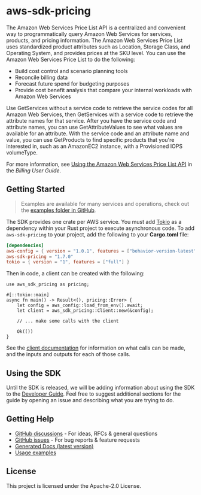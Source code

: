 # aws-sdk-pricing

The Amazon Web Services Price List API is a centralized and convenient way to programmatically query Amazon Web Services for services, products, and pricing information. The Amazon Web Services Price List uses standardized product attributes such as Location, Storage Class, and Operating System, and provides prices at the SKU level. You can use the Amazon Web Services Price List to do the following:
  - Build cost control and scenario planning tools
  - Reconcile billing data
  - Forecast future spend for budgeting purposes
  - Provide cost benefit analysis that compare your internal workloads with Amazon Web Services

Use GetServices without a service code to retrieve the service codes for all Amazon Web Services, then GetServices with a service code to retrieve the attribute names for that service. After you have the service code and attribute names, you can use GetAttributeValues to see what values are available for an attribute. With the service code and an attribute name and value, you can use GetProducts to find specific products that you're interested in, such as an AmazonEC2 instance, with a Provisioned IOPS volumeType.

For more information, see [Using the Amazon Web Services Price List API](https://docs.aws.amazon.com/awsaccountbilling/latest/aboutv2/price-changes.html) in the _Billing User Guide_.

## Getting Started

> Examples are available for many services and operations, check out the
> [examples folder in GitHub](https://github.com/awslabs/aws-sdk-rust/tree/main/examples).

The SDK provides one crate per AWS service. You must add [Tokio](https://crates.io/crates/tokio)
as a dependency within your Rust project to execute asynchronous code. To add `aws-sdk-pricing` to
your project, add the following to your **Cargo.toml** file:

```toml
[dependencies]
aws-config = { version = "1.0.1", features = ["behavior-version-latest"] }
aws-sdk-pricing = "1.7.0"
tokio = { version = "1", features = ["full"] }
```

Then in code, a client can be created with the following:

```rust,no_run
use aws_sdk_pricing as pricing;

#[::tokio::main]
async fn main() -> Result<(), pricing::Error> {
    let config = aws_config::load_from_env().await;
    let client = aws_sdk_pricing::Client::new(&config);

    // ... make some calls with the client

    Ok(())
}
```

See the [client documentation](https://docs.rs/aws-sdk-pricing/latest/aws_sdk_pricing/client/struct.Client.html)
for information on what calls can be made, and the inputs and outputs for each of those calls.

## Using the SDK

Until the SDK is released, we will be adding information about using the SDK to the
[Developer Guide](https://docs.aws.amazon.com/sdk-for-rust/latest/dg/welcome.html). Feel free to suggest
additional sections for the guide by opening an issue and describing what you are trying to do.

## Getting Help

* [GitHub discussions](https://github.com/awslabs/aws-sdk-rust/discussions) - For ideas, RFCs & general questions
* [GitHub issues](https://github.com/awslabs/aws-sdk-rust/issues/new/choose) - For bug reports & feature requests
* [Generated Docs (latest version)](https://awslabs.github.io/aws-sdk-rust/)
* [Usage examples](https://github.com/awslabs/aws-sdk-rust/tree/main/examples)

## License

This project is licensed under the Apache-2.0 License.

